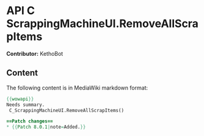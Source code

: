 # API C ScrappingMachineUI.RemoveAllScrapItems

**Contributor:** KethoBot

## Content

The following content is in MediaWiki markdown format:

```mediawiki
{{wowapi}}
Needs summary.
 C_ScrappingMachineUI.RemoveAllScrapItems()

==Patch changes==
* {{Patch 8.0.1|note=Added.}}
```